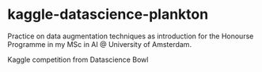 # kaggle-datascience-plankton
Practice on data augmentation techniques as introduction for the Honourse Programme in my MSc in AI @ University of Amsterdam.

Kaggle competition from Datascience Bowl

